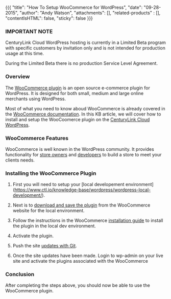 {{{
  "title": "How To Setup WooCommerce for WordPress",
  "date": "09-28-2015",
  "author": "Andy Watson",
  "attachments": [],
  "related-products" : [],
  "contentIsHTML": false,
  "sticky": false
}}}

### IMPORTANT NOTE

CenturyLink Cloud WordPress hosting is currently in a Limited Beta program with specific customers by invitation only and is not intended for production usage at this time.

During the Limited Beta there is no production Service Level Agreement.

### Overview
The [WooCommerce plugin](http://www.woothemes.com/woocommerce/) is an open source e-commerce plugin for WordPress. It is designed for both small, medium and large online merchants using WordPress. 

Most of what you need to know aboud WooCommerce is already covered in the [WooCommerce documentation](http://docs.woothemes.com/documentation/plugins/woocommerce/).  In this KB article, we will cover how to install and setup the WooCoomerce plugin on the [CenturyLink Cloud WordPress](https://www.ctl.io/wordpress).


### WooCommerce Features
WooCommerce is well known in the WordPress community. It provides functionality for [store owners](http://www.woothemes.com/woocommerce/store-owners/) and [developers](http://www.woothemes.com/woocommerce/developers/) to build a store to meet your clients needs.


### Installing the WooCommerce Plugin

1. First you will need to setup your [local developement environment] (https://www.ctl.io/knowledge-base/wordpress/wordpress-local-development/).

2. Next is to [download and save the plugin](http://www.woothemes.com/woocommerce/download/) from the WooCommerce website for the local environment.

3. Follow the instructions in the WooCommerce [installation guide](http://docs.woothemes.com/document/installing-uninstalling-woocommerce/) to install the plugin in the local dev environment.

4. Activate the plugin.

5. Push the site [updates with Git](https://www.ctl.io/knowledge-base/wordpress/wordpress-site-updates-with-git/).

6. Once the site updates have been made. Login to wp-admin on your live site and activate the plugins associated with the WooCommerce

### Conclusion
After completing the steps above, you should now be able to use the WooCommerce plugin.